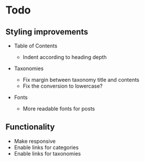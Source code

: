 # Todo

## Styling improvements

* Table of Contents
  * Indent according to heading depth

* Taxonomies
  * Fix margin between taxonomy title and contents
  * Fix the conversion to lowercase?

* Fonts
  * More readable fonts for posts


## Functionality

* Make responsive
* Enable links for categories
* Enable links for taxonomies
